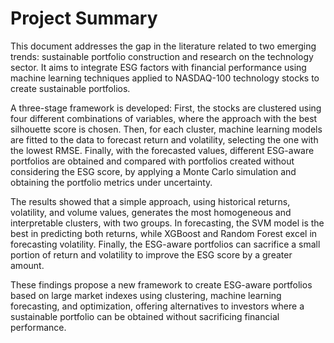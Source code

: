 # Project Summary

This document addresses the gap in the literature related to two emerging trends: sustainable portfolio construction and research on the technology sector. It aims to integrate ESG factors with financial performance using machine learning techniques applied to NASDAQ-100 technology stocks to create sustainable portfolios.

A three-stage framework is developed: First, the stocks are clustered using four different combinations of variables, where the approach with the best silhouette score is chosen. Then, for each cluster, machine learning models are fitted to the data to forecast return and volatility, selecting the one with the lowest RMSE. Finally, with the forecasted values, different ESG-aware portfolios are obtained and compared with portfolios created without considering the ESG score, by applying a Monte Carlo simulation and obtaining the portfolio metrics under uncertainty.

The results showed that a simple approach, using historical returns, volatility, and volume values, generates the most homogeneous and interpretable clusters, with two groups. In forecasting, the SVM model is the best in predicting both returns, while XGBoost and Random Forest excel in forecasting volatility. Finally, the ESG-aware portfolios can sacrifice a small portion of return and volatility to improve the ESG score by a greater amount.

These findings propose a new framework to create ESG-aware portfolios based on large market indexes using clustering, machine learning forecasting, and optimization, offering alternatives to investors where a sustainable portfolio can be obtained without sacrificing financial performance.
